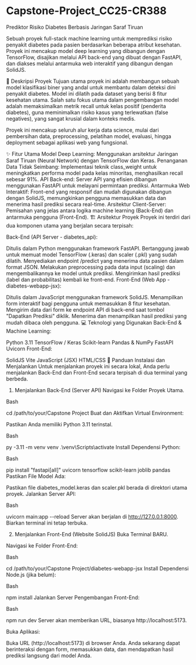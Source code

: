 # Capstone-Project_CC25-CR388

Prediktor Risiko Diabetes Berbasis Jaringan Saraf Tiruan

Sebuah proyek full-stack machine learning untuk memprediksi risiko penyakit diabetes pada pasien berdasarkan beberapa atribut kesehatan. Proyek ini mencakup model deep learning yang dibangun dengan TensorFlow, disajikan melalui API back-end yang dibuat dengan FastAPI, dan diakses melalui antarmuka web interaktif yang dibangun dengan SolidJS.

📖 Deskripsi Proyek
Tujuan utama proyek ini adalah membangun sebuah model klasifikasi biner yang andal untuk membantu dalam deteksi dini penyakit diabetes. Model ini dilatih pada dataset yang berisi 8 fitur kesehatan utama. Salah satu fokus utama dalam pengembangan model adalah memaksimalkan metrik recall untuk kelas positif (penderita diabetes), guna meminimalkan risiko kasus yang terlewatkan (false negatives), yang sangat krusial dalam konteks medis.

Proyek ini mencakup seluruh alur kerja data science, mulai dari pembersihan data, preprocessing, pelatihan model, evaluasi, hingga deployment sebagai aplikasi web yang fungsional.

✨ Fitur Utama
Model Deep Learning: Menggunakan arsitektur Jaringan Saraf Tiruan (Neural Network) dengan TensorFlow dan Keras.
Penanganan Data Tidak Seimbang: Implementasi teknik class_weight untuk meningkatkan performa model pada kelas minoritas, menghasilkan recall sebesar 91%.
API Back-end: Server API yang efisien dibangun menggunakan FastAPI untuk melayani permintaan prediksi.
Antarmuka Web Interaktif: Front-end yang responsif dan mudah digunakan dibangun dengan SolidJS, memungkinkan pengguna memasukkan data dan menerima hasil prediksi secara real-time.
Arsitektur Client-Server: Pemisahan yang jelas antara logika machine learning (Back-End) dan antarmuka pengguna (Front-End).
🏗️ Arsitektur Proyek
Proyek ini terdiri dari dua komponen utama yang berjalan secara terpisah:

Back-End (API Server - diabetes_api):

Ditulis dalam Python menggunakan framework FastAPI.
Bertanggung jawab untuk memuat model TensorFlow (.keras) dan scaler (.pkl) yang sudah dilatih.
Menyediakan endpoint /predict yang menerima data pasien dalam format JSON.
Melakukan preprocessing pada data input (scaling) dan mengembalikannya ke model untuk prediksi.
Mengirimkan hasil prediksi (label dan probabilitas) kembali ke front-end.
Front-End (Web App - diabetes-webapp-jsx):

Ditulis dalam JavaScript menggunakan framework SolidJS.
Menampilkan form interaktif bagi pengguna untuk memasukkan 8 fitur kesehatan.
Mengirim data dari form ke endpoint API di back-end saat tombol "Dapatkan Prediksi" diklik.
Menerima dan menampilkan hasil prediksi yang mudah dibaca oleh pengguna.
💻 Teknologi yang Digunakan
Back-End & Machine Learning:

Python 3.11
TensorFlow / Keras
Scikit-learn
Pandas & NumPy
FastAPI
Uvicorn
Front-End:

SolidJS
Vite
JavaScript (JSX)
HTML/CSS
🚀 Panduan Instalasi dan Menjalankan
Untuk menjalankan proyek ini secara lokal, Anda perlu menjalankan Back-End dan Front-End secara terpisah di dua terminal yang berbeda.

1. Menjalankan Back-End (Server API)
Navigasi ke Folder Proyek Utama.

Bash

cd /path/to/your/Capstone Project
Buat dan Aktifkan Virtual Environment:

Pastikan Anda memiliki Python 3.11 terinstal.
<!-- end list -->

Bash

py -3.11 -m venv venv
.\venv\Scripts\activate
Install Dependensi Python:

Bash

pip install "fastapi[all]" uvicorn tensorflow scikit-learn joblib pandas
Pastikan File Model Ada:

Pastikan file diabetes_model.keras dan scaler.pkl berada di direktori utama proyek.
Jalankan Server API:

Bash

uvicorn main:app --reload
Server akan berjalan di http://127.0.0.1:8000. Biarkan terminal ini tetap terbuka.

2. Menjalankan Front-End (Website SolidJS)
Buka Terminal BARU.

Navigasi ke Folder Front-End:

Bash

cd /path/to/your/Capstone Project/diabetes-webapp-jsx
Install Dependensi Node.js (jika belum):

Bash

npm install
Jalankan Server Pengembangan Front-End:

Bash

npm run dev
Server akan memberikan URL, biasanya http://localhost:5173.

Buka Aplikasi:

Buka URL (http://localhost:5173) di browser Anda.
Anda sekarang dapat berinteraksi dengan form, memasukkan data, dan mendapatkan hasil prediksi langsung dari model Anda.
